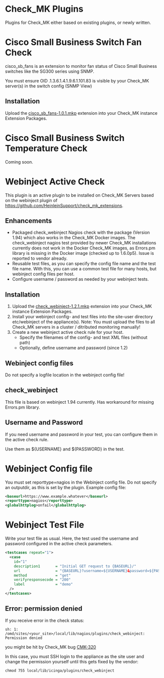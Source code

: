# Check_MK Plugins

Plugins for Check_MK either based on existing plugins, or newly written.

# Cisco Small Business Switch Fan Check
cisco_sb_fans is an extension to monitor fan status of Cisco Small Business switches like the SG300 series using SNMP.

You must ensure OID .1.3.6.1.4.1.9.6.1.101.83 is visible by your Check_MK server(s) in the switch config (SNMP View)

## Installation
Upload the [cisco_sb_fans-1.0.1.mkp](https://github.com/robertoschwald/check_mk_plugins/releases/download/sb_fan_1.0.1/cisco_sb_fans-1.0.1.mkp) extension into your Check_MK instance Extension Packages.

# Cisco Small Business Switch Temperature Check
Coming soon.

# Webinject Active Check
This plugin is an active plugin to be installed on Check_MK Servers based on the webinject plugin of https://github.com/HeinleinSupport/check_mk_extensions.  

## Enhancements
- Packaged check_webinject Nagios check with the package (Version 1.94) which also works in the Check_MK Docker images. The check_webinject nagios test provided by newer Check_MK installations currently does not work in the Docker Check_MK images, as Errors.pm library is missing in the Docker image (checked up to 1.6.0p5). Issue is reported to vendor already.
- Reusable test files, as you can specify the config file name and the test file name. With this, you can use a common test file for many hosts, but webinject config files per host.
- Configure username / password as needed by your webinject tests.

## Installation
1. Upload the [check_webinject-1.2.1.mkp](https://github.com/robertoschwald/check_mk_plugins/releases/download/1.2.1/check_webinject-1.2.1.mkp) extension into your Check_MK instance Extension Packages.
2. Install your webinject config- and test files into the site-user directory etc/webinject of the appliance(s).
   Note: You must upload the files to all Check_MK servers in a cluster / ditributed monitoring manually!
3. Create a new webinject active check rule for your host. 
    - Specify the filenames of the config- and test XML files (without path)   
    - Optionally, define username and password (since 1.2)

## Webinject config files
Do not specify a logfile location in the webinject config file!

## check_webinject
This file is based on webinject 1.94 currently. Has workaround for missing Errors.pm library.

## Username and Password
If you need username and password in your test, you can configure them in the active check rule.

Use them as ${USERNAME} and ${PASSWORD} in the test.

# Webinject Config file
You must set reporttype=nagios in the Webinject config file. Do not specify an outputdir, as this is set by the plugin.
Example config file:
```xml
<baseurl>https://www.example.whatever</baseurl>
<reporttype>nagios</reporttype>
<globalhttplog>onfail</globalhttplog>
```

# Webinject Test File
Write your test file as usual. Here, the test used the username and password configured in the active check parameters.
```xml
<testcases repeat="1">
  <case
    id="1"
    description1       = "Initial GET request to {BASEURL}/"
    url                = "{BASEURL}?username=${USERNAME}&password=${PASSWORD}"
    method             = "get"
    verifyresponsecode = "200"
    label              = "demo"
  />
</testcases>
```
## Error: permission denied
If you receive error in the check status:
```
sh: 1: /omd/sites/<your_site>/local/lib/nagios/plugins/check_webinject: Permission denied
```
you might be hit by Check_MK bug [CMK-320](https://mathias-kettner.de/bugs.php?bug_id=CMK-320)

In this case, you must SSH login to the appliance as the site user and change the permission yourself until this gets fixed by the vendor:
```
chmod 755 local/lib/icinga/plugins/check_webinject
```
